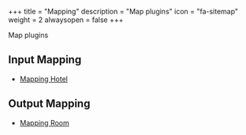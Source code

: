 +++
title = "Mapping"
description = "Map plugins"
icon = "fa-sitemap"
weight = 2
alwaysopen = false
+++

Map plugins

## Input Mapping
* [Mapping Hotel](https://github.com/travelgateX)

## Output Mapping
* [Mapping Room](https://github.com/travelgateX)
